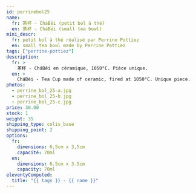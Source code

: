 ```yaml
---
id: perrinebol25
name:
  fr: 茶杯 - CháBēi (petit bol à thé)
  en: 茶杯 - CháBēi (small tea bowl)
mini_descr:
  fr: petit bol à thé réalisé par Perrine Pottiez
  en: small tea bowl made by Perrine Pottiez
tags: ["perrine-pottiez"]
description:
  fr: >
    茶杯 - CháBēi en céramique, 1050°C. Pièce unique.
  en: >
    CháBēi - Tea Cup made of ceramic, fired at 1050°C. Unique piece.
photos:
  - perrine_bol_25-a.jpg
  - perrine_bol_25-b.jpg
  - perrine_bol_25-c.jpg
price: 30.00
stock: 1
weight: 35
shipping_type: colis_base
shipping_point: 2
options:
  fr:
    dimensions: 6,5cm x 3,5cm
    capacité: 70ml
  en:
    dimensions: 6.5cm x 3.5cm
    capacity: 70ml
eleventyComputed:
  title: "{{ tags }} - {{ name }}"
---
```

